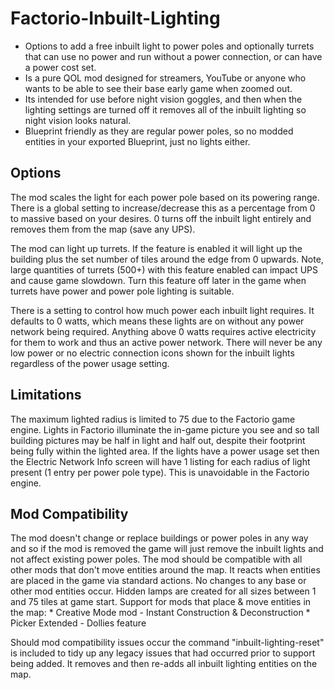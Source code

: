 # Factorio-Inbuilt-Lighting


- Options to add a free inbuilt light to power poles and optionally turrets that can use no power and run without a power connection, or can have a power cost set.
- Is a pure QOL mod designed for streamers, YouTube or anyone who wants to be able to see their base early game when zoomed out.
- Its intended for use before night vision goggles, and then when the lighting settings are turned off it removes all of the inbuilt lighting so night vision looks natural.
- Blueprint friendly as they are regular power poles, so no modded entities in your exported Blueprint, just no lights either.



Options
---------

The mod scales the light for each power pole based on its powering range. There is a global setting to increase/decrease this as a percentage from 0 to massive based on your desires. 0 turns off the inbuilt light entirely and removes them from the map (save any UPS).

The mod can light up turrets. If the feature is enabled it will light up the building plus the set number of tiles around the edge from 0 upwards. Note, large quantities of turrets (500+) with this feature enabled can impact UPS and cause game slowdown. Turn this feature off later in the game when turrets have power and power pole lighting is suitable.

There is a setting to control how much power each inbuilt light requires. It defaults to 0 watts, which means these lights are on without any power network being required. Anything above 0 watts requires active electricity for them to work and thus an active power network. There will never be any low power or no electric connection icons shown for the inbuilt lights regardless of the power usage setting.



Limitations
-----------

The maximum lighted radius is limited to 75 due to the Factorio game engine.
Lights in Factorio illuminate the in-game picture you see and so tall building pictures may be half in light and half out, despite their footprint being fully within the lighted area.
If the lights have a power usage set then the Electric Network Info screen will have 1 listing for each radius of light present (1 entry per power pole type). This is unavoidable in the Factorio engine.



Mod Compatibility
-------------

The mod doesn't change or replace buildings or power poles in any way and so if the mod is removed the game will just remove the inbuilt lights and not affect existing power poles.
The mod should be compatible with all other mods that don't move entities around the map. It reacts when entities are placed in the game via standard actions. No changes to any base or other mod entities occur. Hidden lamps are created for all sizes between 1 and 75 tiles at game start.
Support for mods that place & move entities in the map:
	* Creative Mode mod - Instant Construction & Deconstruction
	* Picker Extended - Dollies feature

Should mod compatibility issues occur the command "inbuilt-lighting-reset" is included to tidy up any legacy issues that had occurred prior to support being added. It removes and then re-adds all inbuilt lighting entities on the map.
